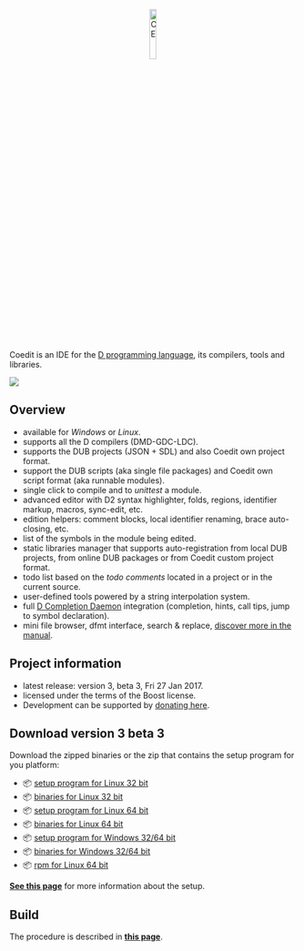 <p align="center">
  <img src="https://github.com/BBasile/Coedit/raw/master/logo/coedit.png?raw=true" width="15%" height="15%" alt="CE"/>
</p>

Coedit is an IDE for the [D programming language](http://dlang.org), its compilers, tools and libraries.

[![](http://bbasile.github.io/Coedit/img/coedit_kde4_thumb.png)](http://bbasile.github.io/Coedit/img/coedit_kde4.png)

**Overview**
---
- available for _Windows_ or _Linux_.
- supports all the D compilers (DMD-GDC-LDC).
- supports the DUB projects (JSON + SDL) and also Coedit own project format.
- support the DUB scripts (aka single file packages) and Coedit own script format (aka runnable modules).
- single click to compile and to _unittest_ a module.
- advanced editor with D2 syntax highlighter, folds, regions, identifier markup, macros, sync-edit, etc.
- edition helpers: comment blocks, local identifier renaming, brace auto-closing, etc.
- list of the symbols in the module being edited.
- static libraries manager that supports auto-registration from local DUB projects, from online DUB packages or from Coedit custom project format.
- todo list based on the _todo comments_ located in a project or in the current source.
- user-defined tools powered by a string interpolation system.
- full [D Completion Daemon](https://github.com/Hackerpilot/DCD) integration (completion, hints, call tips, jump to symbol declaration).
- mini file browser, dfmt interface, search & replace, [discover more in the manual](http://bbasile.github.io/).

**Project information**
---

- latest release: version 3, beta 3, Fri 27 Jan 2017.
- licensed under the terms of the Boost license.
- Development can be supported by [donating here](https://www.paypal.com/cgi-bin/webscr?cmd=_s-xclick&hosted_button_id=AQDJVC39PJF7J).

**Download version 3 beta 3**
---
Download the zipped binaries or the zip that contains the setup program for you platform:

- :package: [setup program for Linux 32 bit](https://github.com/BBasile/Coedit/releases/download/3_beta_3/coedit.3beta3.linux32.setup.zip)
- :package: [binaries for Linux 32 bit](https://github.com/BBasile/Coedit/releases/download/3_beta_3/coedit.3beta3.linux32.zip)
- :package: [setup program for Linux 64 bit](https://github.com/BBasile/Coedit/releases/download/3_beta_3/coedit.3beta3.linux64.setup.zip)
- :package: [binaries for Linux 64 bit](https://github.com/BBasile/Coedit/releases/download/3_beta_3/coedit.3beta3.linux64.zip)
- :package: [setup program for Windows 32/64 bit](https://github.com/BBasile/Coedit/releases/download/3_beta_3/coedit.3beta3.win32.setup.zip)
- :package: [binaries for Windows 32/64 bit](https://github.com/BBasile/Coedit/releases/download/3_beta_3/coedit.3beta3.win32.zip)
- :package: [rpm for Linux 64 bit](https://github.com/BBasile/Coedit/releases/download/3_beta_3/coedit-3-beta3.x86_64.rpm)

[**See this page**](http://bbasile.github.io/Coedit/setup.html) for more information about the setup.

**Build**
---

The procedure is described in [**this page**](http://bbasile.github.io/Coedit/build.html).